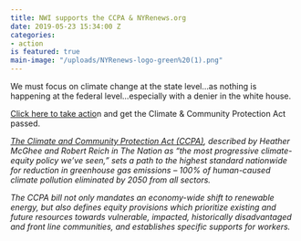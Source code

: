 ```yaml
---
title: NWI supports the CCPA & NYRenews.org
date: 2019-05-23 15:34:00 Z
categories:
- action
is featured: true
main-image: "/uploads/NYRenews-logo-green%20(1).png"
---
```


We must focus on climate change at the state level...as nothing is happening at the federal level...especially with a denier in the white house.

[Click here to take actio](http://www.nyrenews.org/takeaction?utm_source=NW+Indivisible+Members&utm_campaign=47ac36d495-EMAIL_ACTIONS_2017_03_14_COPY_01&utm_medium=email&utm_term=0_fe744d2a25-47ac36d495-8191803)n and get the Climate & Community Protection Act passed.

*[The Climate and Community Protection Act (CCPA)](http://www.nyrenews.org/what-we-do), described by Heather McGhee and Robert Reich in The Nation as “the most progressive climate-equity policy we’ve seen,” sets a path to the highest standard nationwide for reduction in greenhouse gas emissions – 100% of human-caused climate pollution eliminated by 2050 from all sectors.*

*The CCPA bill not only mandates an economy-wide shift to renewable energy, but also defines equity provisions which prioritize existing and future resources towards vulnerable, impacted, historically disadvantaged and front line communities, and establishes specific supports for workers.*

